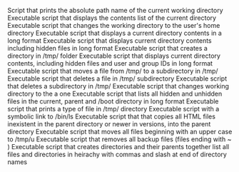 Script that prints the absolute path name of the current working directory
Executable script that displays the contents list of the current directory
Executable script that changes the working directory to the user's home directory
Executable script that displays a current directory contents in a long format
Executable script that displays current directory contents including hidden files in long format
Executable script that creates a directory in /tmp/ folder
Executable script that displays current directory contents, including hidden files and user and group IDs in long format
Executable script that moves a file from /tmp/ to a subdirectory in /tmp/
Executable script that deletes a file in /tmp/ subdirectory
Executable script that deletes a subdirectory in /tmp/
Executable script that changes working directory to the a one
Executable script that lists all hidden and unhidden files in the current, parent and /boot directory in long format
Executable script that prints a type of file in /tmp/ directory
Executable script with a symbolic link to /bin/ls
Executable script that that copies all HTML files inexistent in the parent directory or newer  in versions, into the parent directory
Executable script that moves all files beginning with an upper case to /tmp/u
Executable script that removes all backup files (files ending with ~ )
Executable script that creates directories and their parents together
list all files and directories in heirachy with commas and slash at end of directory names
